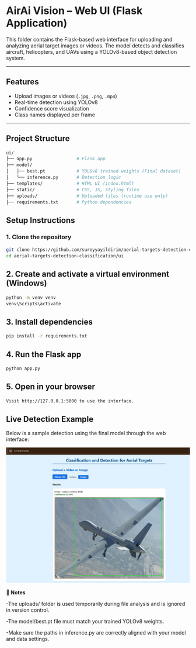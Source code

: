 # AirAi Vision – Web UI (Flask Application)

This folder contains the Flask-based web interface for uploading and analyzing aerial target images or videos. The model detects and classifies aircraft, helicopters, and UAVs using a YOLOv8-based object detection system.

---

## Features

- Upload images or videos (`.jpg`, `.png`, `.mp4`)
- Real-time detection using YOLOv8
- Confidence score visualization
- Class names displayed per frame

---

## Project Structure

```bash
ui/
├── app.py                 # Flask app
├── model/
│   ├── best.pt            # YOLOv8 trained weights (Final dataset)
│   └── inference.py       # Detection logic
├── templates/             # HTML UI (index.html)
├── static/                # CSS, JS, styling files
├── uploads/               # Uploaded files (runtime use only)
├── requirements.txt       # Python dependencies
```

## Setup Instructions

### 1. Clone the repository
```bash
git clone https://github.com/sureyyayildirim/aerial-targets-detection-classification.git
cd aerial-targets-detection-classification/ui
```

## 2. Create and activate a virtual environment (Windows)
```bash
python -m venv venv
venv\Scripts\activate
```

## 3. Install dependencies
```bash
pip install -r requirements.txt
```
## 4. Run the Flask app
```bash
python app.py
```
## 5. Open in your browser
```bash
Visit http://127.0.0.1:5000 to use the interface.
```
 
## Live Detection Example

Below is a sample detection using the final model through the web interface:

![Detection Screenshot](../docs/ui_demo_screenshot.jpg)

**📁 Notes**

-The uploads/ folder is used temporarily during file analysis and is ignored in version control.

-The model/best.pt file must match your trained YOLOv8 weights.

-Make sure the paths in inference.py are correctly aligned with your model and data settings.